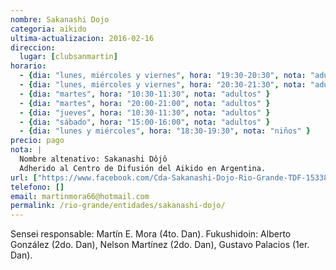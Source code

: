 ```yaml
---
nombre: Sakanashi Dojo
categoria: aikido
ultima-actualizacion: 2016-02-16
direccion: 
  lugar: [clubsanmartin]
horario: 
  - {dia: "lunes, miércoles y viernes", hora: "19:30-20:30", nota: "adultos" }
  - {dia: "lunes, miércoles y viernes", hora: "20:30-21:30", nota: "adultos" }
  - {dia: "martes", hora: "10:30-11:30", nota: "adultos" }
  - {dia: "martes", hora: "20:00-21:00", nota: "adultos" }
  - {dia: "jueves", hora: "10:30-11:30", nota: "adultos" }
  - {dia: "sábado", hora: "15:00-16:00", nota: "adultos" }
  - {dia: "lunes y miércoles", hora: "18:30-19:30", nota: "niños" }
precio: pago
nota: | 
  Nombre altenativo: Sakanashi Dôjô
  Adherido al Centro de Difusión del Aikido en Argentina.
url: ["https://www.facebook.com/Cda-Sakanashi-Dojo-Rio-Grande-TDF-1533868230184894/"]
telefono: []
email: martinmora66@hotmail.com
permalink: /rio-grande/entidades/sakanashi-dojo/
---
```


Sensei responsable: Martín E. Mora (4to. Dan). Fukushidoin: Alberto González (2do. Dan), Nelson Martínez (2do. Dan), Gustavo Palacios (1er. Dan).